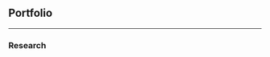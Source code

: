 ## Portfolio

---
### Research

<html lang="en">
<head>
    <meta charset="UTF-8">
    <meta name="viewport" content="width=device-width, initial-scale=1.0">
    <style>
        .gallery {
            display: grid;
            grid-template-columns: repeat(3, 1fr);
            gap: 10px;
            max-width: 800px;
            margin: auto;
        }

        .gallery-item {
            position: relative;
            overflow: hidden;
        }

        .gallery-item img {
            width: 100%;
            height: auto;
            display: block;
            transition: transform 0.3s ease;
        }

        .gallery-item:hover img {
            transform: scale(1.1);
        }

        .gallery-item .hover-title {
            position: absolute;
            bottom: 0;
            left: 0;
            width: 100%;
            padding-bottom: 3px;
            padding-top: 3px;
            background-color: rgba(0, 0, 0, 0.6);
            color: white;
            text-align: center;
            opacity: 0;
            transition: opacity 0.3s ease;
        }

        .gallery-item:hover .hover-title {
            opacity: 1;
        }
    </style>
    <title>3x3 Photo Gallery</title>
</head>
<body>

<div class="gallery">
    <div class="gallery-item">
        <a href="https://arxiv.org/pdf/2405.05804" target="_blank">
            <img src="images/attochaos.png" alt="Attochaos">
            <div class="hover-title">Attochaos</div>
        </a>
    </div>
    <div class="gallery-item">
        <a>
            <img src="images/Kicked_rotor.png" alt="Generalized Kicked Rotor">
            <div class="hover-title">Generalized Kicked Rotor</div>
        </a>
    </div>
    <div class="gallery-item">
        <a>
            <img src="images/Bloch.png" alt="Chaos on Bloch Sphere">
            <div class="hover-title">Chaos on Bloch Sphere</div>
        </a>
    </div>
</div>


---
### Media Appearances

<div class="gallery">
    <div class="gallery-item">
        <a href="https://www.kan.org.il/content/kan/podcasts/p-8270/799053/" target="_blank">
            <img src="images/threethatknows.png" alt="Dark Electrons">
            <div class="hover-title">Dark Electrons</div>
        </a>
    </div>
    <div class="gallery-item">
        <a href="https://www.kan.org.il/content/kan/podcasts/p-8270/794883/" target="_blank">
            <img src="images/threethatknows.png" alt="The Lithium Rebellion">
            <div class="hover-title">The Lithium Rebellion</div>
        </a>
    </div>
    <div class="gallery-item">
        <a href="https://www.kan.org.il/content/kan/podcasts/p-8270/783933/" target="_blank">
            <img src="images/threethatknows.png" alt="Physics of Papercuts">
            <div class="hover-title">Physics of Papercuts</div>
        </a>
    </div>
    <div class="gallery-item">
        <a href="https://www.kan.org.il/content/kan/podcasts/p-8270/783077/" target="_blank">
            <img src="images/threethatknows.png" alt="The Solar Robot">
            <div class="hover-title">The Solar Robot</div>
        </a>
    </div>
    <div class="gallery-item">
        <a href="https://www.kan.org.il/content/kan/podcasts/p-8270/775841/" target="_blank">
            <img src="images/threethatknows.png" alt="A New Blackhole">
            <div class="hover-title">A New Blackhole</div>
        </a>
    </div>
    <div class="gallery-item">
        <a href="https://www.glz.co.il/%D7%92%D7%9C%D7%A6/%D7%AA%D7%95%D7%9B%D7%A0%D7%99%D7%95%D7%AA/%D7%99%D7%A0%D7%99%D7%A8-%D7%A7%D7%95%D7%96%D7%99%D7%9F-%D7%95%D7%A1%D7%A4%D7%99-%D7%A2%D7%95%D7%91%D7%93%D7%99%D7%94" target="_blank">
            <img src="images/sefi_veyanir.jpg" alt="Netanyahu and Wikipedia">
            <div class="hover-title">Netanyahu and Wikipedia</div>
        </a>
    </div>
    <div class="gallery-item">
        <a href="https://glz.co.il/%D7%92%D7%9C%D7%A6/%D7%AA%D7%95%D7%9B%D7%A0%D7%99%D7%95%D7%AA/%D7%A6%D7%99%D7%A4%D7%95%D7%A8%D7%99-%D7%9C%D7%99%D7%9C%D7%94-%D7%91%D7%9E%D7%9E%D7%93-%D7%A2%D7%9D-%D7%93%D7%95%D7%93%D7%95-%D7%90%D7%A8%D7%96-%D7%95%D7%90%D7%91%D7%99-%D7%90%D7%98%D7%99%D7%A0%D7%92%D7%A8/%D7%93%D7%95%D7%93%D7%95-%D7%90%D7%A8%D7%96-%D7%95%D7%90%D7%91%D7%99-%D7%90%D7%98%D7%99%D7%A0%D7%92%D7%A831-05-2024-0001" target="_blank">
            <img src="images/tziporey.png" alt="Miracle Year of Einstein">
            <div class="hover-title">Miracle Year of Einstein</div>
        </a>
    </div>
    <div class="gallery-item">
        <a href="https://www.kan.org.il/content/kan/podcasts/p-8522/790992/" target="_blank">
            <img src="images/hamaabada.jpg" alt="How Air Conditioner Works?">
            <div class="hover-title">How Air Conditioner Works?</div>
        </a>
    </div>
    <div class="gallery-item">
        <a href="https://www1.nobexpartners.com/share.aspx?playurl=https://api.bynetcdn.com/Redirector/glz/240423-10/PD?awCollectionId=2198&awEpisodeId=240423-10&stationid=91324" target="_blank">
            <img src="images/chaser.png" alt="Division of Time">
            <div class="hover-title">Division of Time</div>
        </a>
    </div>
</div>

</body>
</html>

---
### Conferences and Public Speaking

<div class="gallery">
    <div class="gallery-item">
        <a>
            <img src="images/David_Tannor.jpg" alt="David Tannor's 65th birthday">
            <div class="hover-title">David Tannor's 65th birthday</div>
        </a>
    </div>
    <div class="gallery-item">
        <a>
            <img src="images/wikipedia_conf.jpg" alt="Wikipedia's Birthday Event">
            <div class="hover-title">Wikipedia's Birthday Event</div>
        </a>
    </div>
    <div class="gallery-item">
        <a>
            <img src="images/steinitz.jpg" alt="Lecture by Chairman of RAFAEL">
            <div class="hover-title">Lecture by Chairman of RAFAEL</div>
        </a>
    </div>
    
    <div class="gallery-item">
        <a href="https://main.knesset.gov.il/Activity/committees/Science/Pages/CommitteeTVarchive.aspx?TopicID=27410" target="_blank">
            <img src="images/israel_prize.jpg" alt="Israel Prize">
            <div class="hover-title">Israel Prize</div>
        </a>
    </div>
    
    <div class="gallery-item">
        <a>
            <img src="images/wikipedia_conf.jpg" alt="Wikipedia's Birthday Event">
            <div class="hover-title">Wikipedia's Birthday Event</div>
        </a>
    </div>
    
    <div class="gallery-item">
        <a>
            <img src="images/steinitz.jpg" alt="Lecture by Chairman of RAFAEL">
            <div class="hover-title">Lecture by Chairman of RAFAEL</div>
        </a>
    </div>
    
</div>
